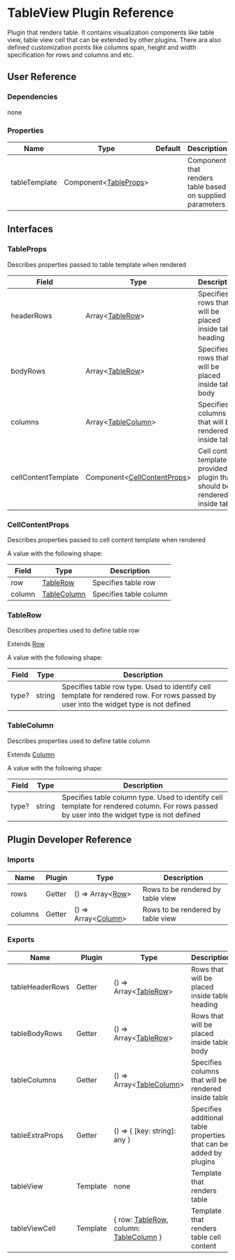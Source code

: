 # TableView Plugin Reference

Plugin that renders table. It contains visualization components like table view, table view cell that can be extended by other plugins. There ara also defined customization points like columns span, height and width specification for rows and columns and etc.

## User Reference

### Dependencies

none

### Properties

Name | Type | Default | Description
-----|------|---------|------------
tableTemplate | Component&lt;[TableProps](#table-props)&gt; | | Component that renders table based on supplied parameters

## Interfaces

### <a name="table-props"></a>TableProps

Describes properties passed to table template when rendered

Field | Type | Description
------|------|------------
headerRows | Array&lt;[TableRow](#table-row)&gt; | Specifies rows that will be placed inside table heading
bodyRows | Array&lt;[TableRow](#table-row)&gt; | Specifies rows that will be placed inside table body
columns | Array&lt;[TableColumn](#table-column)&gt; | Specifies columns that will be rendered inside table
cellContentTemplate | Component&lt;[CellContentProps](#cell-content-props)&gt; | Cell content template provided by plugin that should be rendered inside table

### <a name="cell-content-props"></a>CellContentProps

Describes properties passed to cell content template when rendered

A value with the following shape:

Field | Type | Description
------|------|------------
row | [TableRow](#table-row) | Specifies table row
column | [TableColumn](#table-column) | Specifies table column

### <a name="table-row"></a>TableRow

Describes properties used to define table row

Extends [Row](datagrid.md#row)

A value with the following shape:

Field | Type | Description
------|------|------------
type? | string | Specifies table row type. Used to identify cell template for rendered row. For rows passed by user into the widget type is not defined

### <a name="table-column"></a>TableColumn

Describes properties used to define table column

Extends [Column](datagrid.md#column)

A value with the following shape:

Field | Type | Description
------|------|------------
type? | string | Specifies table column type. Used to identify cell template for rendered column. For rows passed by user into the widget type is not defined

## Plugin Developer Reference

### Imports

Name | Plugin | Type | Description
-----|--------|------|------------
rows | Getter | () => Array&lt;[Row](datagrid.md#row)&gt; | Rows to be rendered by table view
columns | Getter | () => Array&lt;[Column](datagrid.md#column)&gt; | Rows to be rendered by table view

### Exports

Name | Plugin | Type | Description
-----|--------|------|------------
tableHeaderRows | Getter | () => Array&lt;[TableRow](#table-row)&gt; | Rows that will be placed inside table heading
tableBodyRows | Getter | () => Array&lt;[TableRow](#table-row)&gt; | Rows that will be placed inside table body
tableColumns | Getter | () => Array&lt;[TableColumn](#table-column)&gt; | Specifies columns that will be rendered inside table
tableExtraProps | Getter | () => { [key: string]: any } | Specifies additional table properties that can be added by plugins
tableView | Template | none | Template that renders table
tableViewCell | Template | { row: [TableRow](#table-row), column: [TableColumn](#table-column) } | Template that renders table cell content
